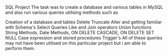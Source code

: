 SQL Project The task was to create a database and various tables in MySQL and also run various queries utilising methods such as

Creation of a database and tables
Delete Truncate Alter and getting familiar with Schema's
Select Queries
Like and Join operators
Union functions
String Methods, Date Methods, ON DELETE CASCADE, ON DELETE SET NULL
Case expression and stored procedures
Trigger's
All of these queries may not have been utilised on this particular project but i am able to perform them.
